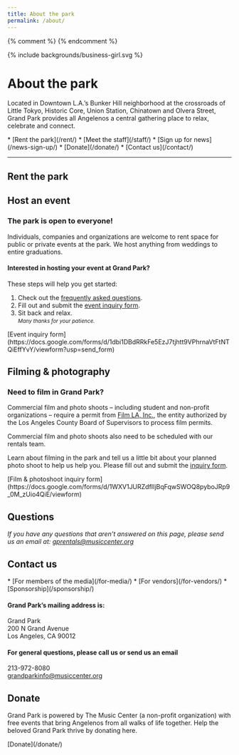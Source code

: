 ```yaml
---
title: About the park
permalink: /about/
---
```


{% comment %}
{% endcomment %}
<style>
.girl {
  grid-column: -3/-1;
  grid-row: 1/5;
}
.girl svg {
  height: 20vmax;
  width: auto;
}
main h1 {
  grid-column: 2/-3;
}
main h1 + p {
  grid-column: 2/-3;
}
</style>

<div class="girl">
{% include backgrounds/business-girl.svg %}
</div>

About the park
==============

Located in Downtown L.A.’s Bunker Hill neighborhood at the crossroads of Little Tokyo, Historic Core, Union Station, Chinatown and Olvera Street, Grand Park provides all Angelenos a central gathering place to relax, celebrate and connect.

<nav markdown="1">
*   [Rent the park](/rent/)
*   [Meet the staff](/staff/)
*   [Sign up for news](/news-sign-up/)
*   [Donate](/donate/)
*   [Contact us](/contact/)

<!--
*   [Filming & photography](/film-photography/)
*   [Job opportunities](/job-opportunities/)
-->
</nav>

* * *

## Rent the park

<div></div>

## Host an event

### The park is open to everyone!

Individuals, companies and organizations are welcome to rent space for public or private events at the park. We host anything from weddings to entire graduations.

#### Interested in hosting your event at Grand Park?

These steps will help you get started:

1. Check out the [frequently asked questions](/uploads/faqs-january-2016.pdf).
2. Fill out and submit the [event inquiry form](https://docs.google.com/forms/d/1dbi1DBdRRkFe5EzJ7tjhtt9VPhrnaVtFtNTQiEffYvY/viewform?usp=send_form).
3. Sit back and relax.<br /><small><i>Many thanks for your patience.</i></small>

<p class="action" markdown="1">
[Event inquiry form](https://docs.google.com/forms/d/1dbi1DBdRRkFe5EzJ7tjhtt9VPhrnaVtFtNTQiEffYvY/viewform?usp=send_form)
</p>

## Filming & photography

### Need to film in Grand Park?

Commercial film and photo shoots – including student and non-profit organizations – require a permit from [Film LA, Inc.](https://www.filmla.com/), the entity authorized by the Los Angeles County Board of Supervisors to process film permits. 

Commercial film and photo shoots also need to be scheduled with our rentals team.

Learn about filming in the park and tell us a little bit about your planned photo shoot to help us help you. Please fill out and submit the [inquiry form](https://docs.google.com/forms/d/1WXV1JURZdfIIjBqFqwSWOQ8pyboJRp9_0M_zUio4QiE/viewform).

<p class="action" markdown="1">
[Film & photoshoot inquiry form](https://docs.google.com/forms/d/1WXV1JURZdfIIjBqFqwSWOQ8pyboJRp9_0M_zUio4QiE/viewform)
</p>

## Questions

_If you have any questions that aren’t answered on this page, please send us an email at: [gprentals@musiccenter.org](mailto:gprentals@musiccenter.org)_

<main markdown="1">

## Contact us

<nav markdown="1" style="grid-column-start: 2; margin-top: 0;">
*   [For members of the media](/for-media/)
*   [For vendors](/for-vendors/)
*   [Sponsorship](/sponsorship/)
</nav>

#### Grand Park’s mailing address is:

Grand Park  
200 N Grand Avenue  
Los Angeles, CA 90012

#### For general questions, please call us or send us an email

213-972-8080  
[grandparkinfo@musiccenter.org](mailto:grandparkinfo@musiccenter.org)

<div></div>

</main>


<main markdown="1" class="lime">


## Donate

Grand Park is powered by The Music Center (a non-profit organization) with free events that bring Angelenos from all walks of life together. Help the beloved Grand Park thrive by donating here.

<p class="action" markdown="1">
[Donate](/donate/)
</p>



</main>




<!--
## A gathering place

A city’s urban heart is an expression of its people, its diversity, its interests, and its passions. With its majestic views extending from the Music Center to City Hall, Grand Park provides Angelenos of all walks of life a place where they can come together to celebrate, reflect, and shape the future, in one central gathering place.

Throughout Grand Park, open spaces are available not only for casual sitting and leisurely strolling, but also for civic gatherings.

<figure>
  <img src="/uploads/programs/sunday-sessions-5.jpg" alt="Sunday Sessions" height="500" />
</figure>

Grand Park has four distinct areas featuring amenities ranging from a restored historic Arthur J. Will Memorial Fountain with a new wade-able membrane pool, a small intimate performance lawn, a community terrace planted with drought tolerant specimen plants representing the diverse cultural make-up of Los Angeles itself, and a grand event lawn.

The new Grand Park allows for a strong visual and physical connection from Grand Avenue via a series of stairs, accessible ramps and sloped walks as well as a new elevator to invite more pedestrians into a vibrant garden environment, a place to come together in a welcoming and distinctly urban oasis.


Located in Downtown L.A.’s Bunker Hill neighborhood at the crossroads of Little Tokyo, Historic Core, Union Station, Chinatown and Olvera Street, Grand Park provides all Angelenos a central gathering place to relax, celebrate and connect.

Grand Park spans four city blocks in downtown Los Angeles between The Music Center and City Hall and features distinct amenities, including:

*   Fully restored Arthur J. Will Memorial Fountain with a quarter inch splash pad and jets open for play
*   Expansive lawns that include tables and chairs ideal for picnics, relaxing and gatherings
*   24 gardens featuring plants that grow in the world’s six floristic kingdoms
*   Off-leash dog run
*   On-site Metro and Purple Lines
*   Playground with 12-foot tube slide<br /><small>(recommended for ages 2-12)</small>

All are invited to Grand Park’s free year-round events including live music, exercise sessions, holiday gatherings, lunchtime activities, and much more!
-->